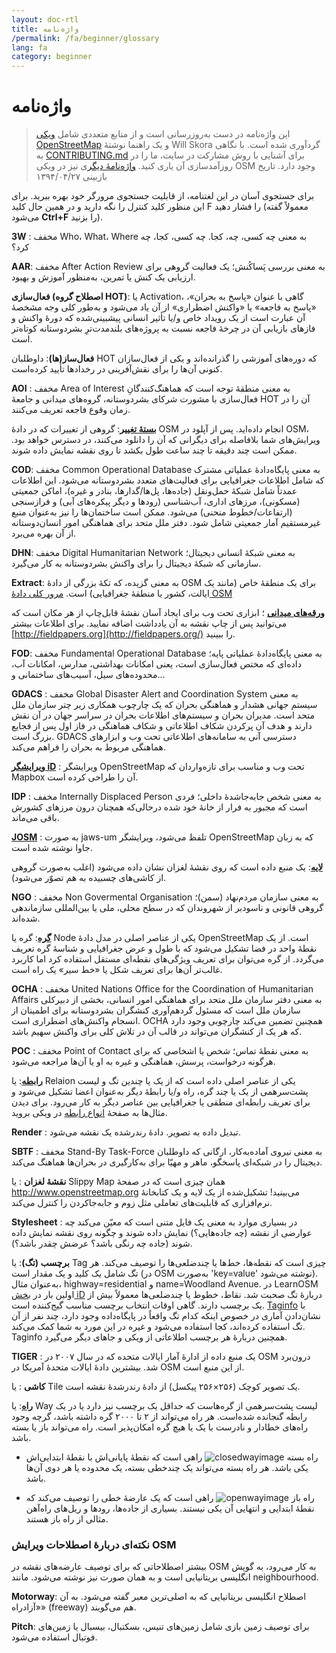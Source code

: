 ```yaml
---
layout: doc-rtl
title: واژه‌نامه 
/permalink: /fa/beginner/glossary
lang: fa
category: beginner
---
```


واژه‌نامه  
============

> این واژه‌نامه در دست به‌روزرسانی است و از منابع متعددی شامل [ویکی OpenStreetMap](http://wiki.openstreetmap.org/wiki/Main_Page) و یک راهنما نوشتهٔ Will Skora گردآوری شده است. با نگاهی به [CONTRIBUTING.md](https://github.com/hotosm/learnosm/blob/gh-pages/CONTRIBUTING.md) برای آشنایی با روش مشارکت در سایت، ما را در روزآمدسازی آن یاری کنید. [واژه‌نامهٔ دیگر](https://wiki.openstreetmap.org/wiki/Fa:Glossary)ی نیز در ویکی OSM وجود دارد. 
> تاریخ بازبینی ۱۳۹۴/۰۴/۲۷  

برای جستجوی آسان در این لغتنامه، از قابلیت جستجوی مرورگر خود بهره ببرید. برای این منظور کلید کنترل را نگه دارید و در همین حال کلید F را فشار دهید (معمولاً گفته می‌شود **Ctrl+F** را بزنید).  

**3W** : مخفف Who،‏ What،‏ Where به معنی چه کسی، چه، کجا. چه کسی، کجا، چه کرد؟  

**AAR**: مخفف After Action Review به معنی بررسی پَساکُنش؛ یک فعالیت گروهی برای ارزیابی یک کنش یا تمرین، به‌منظور آموزش و بهبود.

**فعال‌سازی (اصطلاح گروه HOT)**: یا Activation، گاهی با عنوان «پاسخ به بحران»، «پاسخ به فاجعه» یا «واکنش اضطراری» از آن یاد می‌شود و به‌طور کلی وجه مشخصهٔ آن عبارت است از یک رویداد خاص و/یا تأثیر انسانی پیشبینی‌شده که دورهٔ واکنش و فازهای بازیابی آن در چرخهٔ فاجعه نسبت به پروژه‌های بلندمدت‌ترِ بشردوستانه کوتاه‌تر است.

**فعال‌ساز(ها)**: داوطلبان HOT که دوره‌های آموزشی را گذرانده‌اند و یکی از فعال‌سازان کنونی آن‌ها را برای نقش‌آفرینی در رخدادها تأیید کرده‌است. 

**AOI** : مخفف Area of Interest به معنی منطقهٔ توجه است که هماهنگ‌کنندگانِ فعال‌سازی با مشورت شرکای بشردوستانه، گروه‌های میدانی و جامعهٔ HOT آن را در زمان وقوع فاجعه تعریف می‌کنند.


**[بستهٔ تغییر](http://wiki.openstreetmap.org/wiki/Changeset)**: گروهی از تغییرات که در دادهٔ OSM انجام داده‌اید. پس از آپلود در OSM، ویرایش‌های شما بلافاصله برای دیگرانی که آن را دانلود می‌کنند، در دسترس خواهد بود. ممکن است چند دقیقه تا چند ساعت طول بکشد تا روی نقشه نمایش داده شوند.

**COD**: مخفف Common Operational Database به معنی پایگاه‌دادهٔ عملیاتی مشترک که شامل اطلاعات جغرافیایی برای فعالیت‌های متعدد بشردوستانه می‌شود. این اطلاعات عمدتاً شامل شبکهٔ حمل‌ونقل (جاده‌ها، پل‌ها/گدارها، بنادر و غیره)، اماکن جمعیتی (مسکونی)، مرزهای اداری، آب‌شناسی (رودها و دیگر پیکره‌های آبی) و فرازسنجی (ارتفاعات/خطوط منحنی) می‌شود. ممکن است ساختمان‌ها را نیز به‌عنوان منبع غیرمستقیم آمار جمعیتی شامل شود. دفتر ملل متحد برای هماهنگی امور انسان‌دوستانه از آن بهره می‌برد.

**DHN**: مخفف Digital Humanitarian Network به معنی شبکهٔ انسانی دیجیتال؛ سازمانی که شبکهٔ دیجیتال را برای واکنش بشردوستانه به کار می‌گیرد.

**Extract**: به معنی گزیده، که تکهٔ بزرگی از دادهٔ OSM برای یک منطقهٔ خاص (مانند یک ایالت، کشور یا منطقهٔ جغرافیایی) است. [مرور کلی دادهٔ OSM](/fa/osm-data/data-overview/)

**[ورقه‌های میدانی](/fa/mobile-mapping/field-papers/)** ؛ ابزاری تحت وب برای ایجاد آسان نقشهٔ قابل‌چاپ از هر مکان است که می‌توانید پس از چاپ نقشه به آن یادداشت اضافه نمایید. برای اطلاعات بیشتر [http://fieldpapers.org](http://fieldpapers.org/) را ببینید. 

**FOD**: مخفف Fundamental Operational Database به معنی پایگاه‌دادهٔ عملیاتی پایه؛ داده‌ای که مختص فعال‌سازی است، یعنی امکانات بهداشتی، مدارس، امکانات آب، محدوده‌های سیل، آسیب‌های ساختمانی و…

**GDACS** : مخفف Global Disaster Alert and Coordination System به معنی سیستم جهانی هشدار و هماهنگی بحران که یک چارچوب همکاری زیر چتر سازمان ملل متحد است. مدیران بحران و سیستم‌های اطلاعات بحران در سراسر جهان در آن نقش دارند و هدف آن پرکردن شکاف اطلاعاتی و شکاف هماهنگی در فاز اول پس از فجایع بزرگ است. GDACS دسترسی آنی به سامانه‌های اطلاعاتی تحت وب و ابزارهای هماهنگی مربوط به بحران را فراهم می‌کند.

**[ویرایشگر iD](/fa/beginner/id-editor/)** : ویرایشگر OpenStreetMap تحت وب و مناسب برای تازه‌واردان که Mapbox آن را طراحی کرده است. 

**IDP** : مخفف Internally Displaced Person به معنی شخص جابه‌جاشدهٔ داخلی؛ فردی است که مجبور به فرار از خانهٔ خود شده درحالی‌که همچنان درون مرزهای کشورش باقی می‌ماند.

**[JOSM](https://josm.openstreetmap.de/)** : به صورت jaws-um تلفظ می‌شود، ویرایشگر OpenStreetMap که به زبان جاوا نوشته شده است. 

**[لایه](http://wiki.openstreetmap.org/wiki/Layer)**: یک منبع داده است که روی نقشهٔ لغزان نشان داده می‌شود (اغلب به‌صورت گروهی از کاشی‌های چسبیده به هم تصوّر می‌شود).

**NGO** : مخفف Non Govermental Organisation به معنی سازمان مردم‌نهاد (سمن)؛ گروهی قانونی و ناسودبر از شهروندان که در سطح محلی، ملی یا بین‌المللی سازماندهی شده‌اند.  

**[گره](http://wiki.openstreetmap.org/wiki/Node)**: گره یا Node یکی از عناصر اصلی در مدل دادهٔ OpenStreetMap است. از یک نقطهٔ واحد در فضا تشکیل می‌شود که با طول و عرض جغرافیایی و شناسهٔ گره تعریف می‌گردد. از گره‌ می‌توان برای تعریف ویژگی‌های نقطه‌ای مستقل استفاده کرد اما کاربرد غالب‌تر آن‌ها برای تعریف شکل یا «خط سیر» یک راه است.

**OCHA** : مخفف United Nations Office for the Coordination of Humanitarian Affairs به معنی دفتر سازمان ملل متحد برای هماهنگی امور انسانی، بخشی از دبیرکلی سازمان ملل است که مسئول گردهم‌آوری کنشگران بشردوستانه برای اطمینان از انسجام واکنش‌های اضطراری است. OCHA همچنین تضمین می‌کند چارچوبی وجود دارد که هر یک از کنشگران می‌تواند در قالب آن در تلاش کلی برای واکنش سهیم باشد.

**POC** : مخفف Point of Contact به معنی نقطهٔ تماس؛ شخص یا اشخاصی که برای هرگونه درخواست، پرسش، هماهنگی و غیره به او یا آن‌ها مراجعه می‌شود.

**[رابطه](http://wiki.openstreetmap.org/wiki/Relation)**: یا Relaion یکی از عناصر اصلی داده است که از یک یا چندین تگ و لیست پشت‌سرهمی از یک یا چند گره، راه و/یا رابطهٔ دیگر به‌عنوان اعضا تشکیل می‌شود و برای تعریف رابطه‌ای منطقی یا جغرافیایی بین عناصر دیگر به کار می‌رود. برای دیدن مثال‌ها به صفحهٔ [انواع رابطه](http://wiki.openstreetmap.org/wiki/Types_of_relation) در ویکی بروید. 

**Render** : تبدیل داده به تصویر. دادهٔ رندرشده یک نقشه می‌شود.

**SBTF** : مخفف Stand-By Task-Force به معنی نیروی آماده‌به‌کار، ارگانی که داوطلبان دیجیتال را در شبکه‌ای پاسخگو، ماهر و مهیّا برای به‌کارگیری در بحران‌ها هماهنگ می‌کند.

**نقشهٔ لغزان** : یا Slippy Map همان چیزی است که در صفحهٔ <http://www.openstreetmap.org> می‌بینید! تشکیل‌شده از یک لایه و یک کتابخانهٔ نرم‌افزاری که قابلیت‌های تعاملی مثل زوم و جابه‌جاکردن را کنترل می‌کند.

**Stylesheet** : در بسیاری موارد به معنی یک فایل متنی است که معیّن می‌کند چه عوارضی از نقشه (چه جاده‌هایی؟) نمایش داده شوند و چگونه روی نقشه نمایش داده شوند (جاده چه رنگی باشد؟ عرضش چقدر باشد؟).

**برچسب (تگ)**: یا Tag چیزی است که نقطه‌ها، خط‌ها یا چندضلعی‌ها را توصیف می‌کند. هر تگ شامل یک کلید و یک مقدار است (در OSM به‌صورت 'key=value' نوشته می‌شود). به‌عنوان مثال، highway=residential و name=Woodland Avenue. در LearnOSM اولین بار در [بخش iD](/fa/beginner/id-editor/fa/basic-editing-with-id) دربارهٔ تگ صحبت شد. نقاط، خطوط یا چندضلعی‌ها معمولاً بیش از یک برچسب دارند. گاهی اوقات انتخاب برچسب مناسب گیج‌کننده است. [Taginfo](https://taginfo.openstreetmap.org/) با نشان‌دادن آماری در خصوص اینکه کدام تگ واقعاً در پایگاه‌داده وجود دارد، چند نفر از آن تگ استفاده کرده‌اند، کجا استفاده می‌شود و غیره در این مورد به شما کمک می‌کند. Taginfo همچنین دربارهٔ هر برچسب اطلاعاتی از ویکی و جاهای دیگر می‌گیرد.

**TIGER** : یک منبع داده از ادارهٔ آمار ایالات متحده که در سال ۲۰۰۷ در OSM درون‌برد شد. بیشترین دادهٔ ایالات متحدهٔ آمریکا در OSM از این منبع است.

**کاشی** : یا Tile یک تصویر کوچک (۲۵۶×۲۵۶ پیکسل) از دادهٔ رندرشدهٔ نقشه است.

**[راه](http://wiki.openstreetmap.org/wiki/Way)**: یا Way لیست پشت‌سرهمی از گره‌هاست که حداقل یک برچسب نیز دارد یا در یک رابطه گنجانده شده‌است. هر راه می‌تواند از ۲ تا ۲۰۰۰ گره داشته باشد، گرچه وجود راه‌های خطادار و نادرست با یک یا هیچ گره امکان‌پذیر است. راه می‌تواند باز یا بسته باشد.  

* راه بسته ![closedwayimage](http://wiki.openstreetmap.org/w/images/thumb/e/ed/Mf_closed_way.svg/20px-Mf_closed_way.svg.png) راهی است که نقطهٔ پایانی‌اش با نقطهٔ ابتدایی‌اش یکی باشد. هر راه بسته می‌تواند یک چندخطی بسته، یک محدوده یا هر دوی آن‌ها باشد. 

* راه باز ![openwayimage](http://wiki.openstreetmap.org/w/images/thumb/2/2a/Mf_way.svg/20px-Mf_way.svg.png) راهی است که یک عارضهٔ خطی را توصیف می‌کند که نقطهٔ ابتدایی و انتهایی آن یکی نیستند. بسیاری از جاده‌ها، رودها و ریل‌های راه‌آهن مثالی از راه باز هستند.
 
### نکته‌ای دربارهٔ اصطلاحات ویرایش OSM

بیشتر اصطلاحاتی که برای توصیف عارضه‌های نقشه در OSM به کار می‌رود، به گویش انگلیسی بریتانیایی است و به همان صورت نیز نوشته می‌شود. مانند neighbourhood.

**Motorway**: اصطلاح انگلیسی بریتانیایی که به اصلی‌ترین معبر گفته می‌شود. به آن «آزادراه» (freeway) هم می‌گویند.

**Pitch**: برای توصیف زمین بازی شامل زمین‌های تنیس، بسکتبال، بیسبال یا زمین‌های فوتبال استفاده می‌شود.